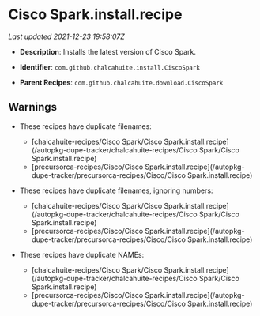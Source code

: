 # Cisco Spark.install.recipe

_Last updated 2021-12-23 19:58:07Z_

- **Description**: Installs the latest version of Cisco Spark.

- **Identifier**: `com.github.chalcahuite.install.CiscoSpark`

- **Parent Recipes**: `com.github.chalcahuite.download.CiscoSpark`

## Warnings

- These recipes have duplicate filenames:
    - [chalcahuite-recipes/Cisco Spark/Cisco Spark.install.recipe](/autopkg-dupe-tracker/chalcahuite-recipes/Cisco Spark/Cisco Spark.install.recipe)
    - [precursorca-recipes/Cisco/Cisco Spark.install.recipe](/autopkg-dupe-tracker/precursorca-recipes/Cisco/Cisco Spark.install.recipe)

- These recipes have duplicate filenames, ignoring numbers:
    - [chalcahuite-recipes/Cisco Spark/Cisco Spark.install.recipe](/autopkg-dupe-tracker/chalcahuite-recipes/Cisco Spark/Cisco Spark.install.recipe)
    - [precursorca-recipes/Cisco/Cisco Spark.install.recipe](/autopkg-dupe-tracker/precursorca-recipes/Cisco/Cisco Spark.install.recipe)

- These recipes have duplicate NAMEs:
    - [chalcahuite-recipes/Cisco Spark/Cisco Spark.install.recipe](/autopkg-dupe-tracker/chalcahuite-recipes/Cisco Spark/Cisco Spark.install.recipe)
    - [precursorca-recipes/Cisco/Cisco Spark.install.recipe](/autopkg-dupe-tracker/precursorca-recipes/Cisco/Cisco Spark.install.recipe)